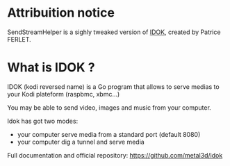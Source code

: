 Attribuition notice
============
SendStreamHelper is a sighly tweaked version of [IDOK](https://github.com/metal3d/idok), created by Patrice FERLET. 


What is IDOK ?
============

IDOK (kodi reversed name) is a Go program that allows to serve medias to your Kodi plateform (raspbmc, xbmc...)

You may be able to send video, images and music from your computer.

Idok has got two modes:

* your computer serve media from a standard port (default 8080)
* your computer dig a tunnel and serve media

Full documentation and official repository:
https://github.com/metal3d/idok